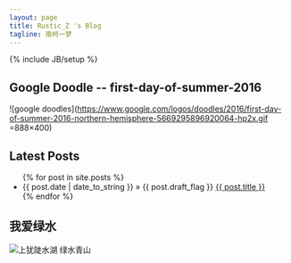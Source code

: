 ```yaml
---
layout: page
title: Rustic_Z 's Blog
tagline: 南柯一梦
---
```

{% include JB/setup %}

## Google Doodle -- first-day-of-summer-2016  

![google doodles](https://www.google.com/logos/doodles/2016/first-day-of-summer-2016-northern-hemisphere-5669295896920064-hp2x.gif =888×400)  

## Latest Posts  

<ul class="posts">
  {% for post in site.posts %}
    <li><span>{{ post.date | date_to_string }}</span> &raquo; {{ post.draft_flag }} <a href="{{ BASE_PATH }}{{ post.url }}">{{ post.title }}</a></li>
  {% endfor %}
</ul>

## 我爱绿水  

![上犹陡水湖 绿水青山](http://rustic.img-cn-qingdao.aliyuncs.com/myCollege/IMG_20160610_143824.jpg@888w)  
